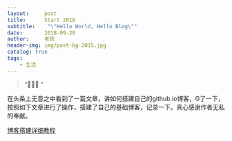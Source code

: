 ```yaml
---
layout:     post
title:      Start 2018
subtitle:    "\"Hello World, Hello Blog\""
date:       2018-09-20
author:     老张
header-img: img/post-bg-2015.jpg
catalog: true
tags:
    - 生活
---
```


> “🙉🙉🙉 ”



在头条上无意之中看到了一篇文章，讲如何搭建自己的github.io博客，G了一下，按照如下文章进行了操作，搭建了自己的基础博客，记录一下。真心感谢作者无私的奉献。

[博客搭建详细教程](https://github.com/qiubaiying/qiubaiying.github.io/wiki/%E5%8D%9A%E5%AE%A2%E6%90%AD%E5%BB%BA%E8%AF%A6%E7%BB%86%E6%95%99%E7%A8%8B)

